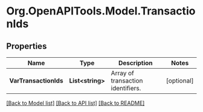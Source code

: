 # Org.OpenAPITools.Model.TransactionIds

## Properties

Name | Type | Description | Notes
------------ | ------------- | ------------- | -------------
**VarTransactionIds** | **List&lt;string&gt;** | Array of transaction identifiers. | [optional] 

[[Back to Model list]](../README.md#documentation-for-models) [[Back to API list]](../README.md#documentation-for-api-endpoints) [[Back to README]](../README.md)

